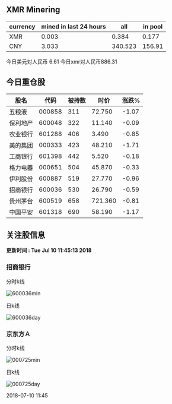 ## XMR Minering

|currency|mined in last 24 hours|all|in pool|
|---|---|---|---|
|XMR|0.003|0.384|0.177|
|CNY|3.033|340.523|156.91|

今日美元对人民币 6.61	今日xmr对人民币886.31


## 今日重仓股 

|股名|代码|被持数|时价|涨跌%|
|---|---|---|---|---|
|五粮液|000858|311|72.750|-1.07|
|保利地产|600048|322|11.140|-0.09|
|农业银行|601288|406|3.490|-0.85|
|美的集团|000333|423|48.210|-1.71|
|工商银行|601398|442|5.520|-0.18|
|格力电器|000651|504|45.870|-0.33|
|伊利股份|600887|519|27.770|-0.96|
|招商银行|600036|530|26.790|-0.59|
|贵州茅台|600519|658|721.360|-0.81|
|中国平安|601318|690|58.190|-1.17|

## 关注股信息
**更新时间 : Tue Jul 10 11:45:13 2018**
### 招商银行 
分时k线

![600036min](http://image.sinajs.cn/newchart/min/n/sh600036.gif)

日k线

![600036day](http://image.sinajs.cn/newchart/daily/n/sh600036.gif)

### 京东方Ａ 
分时k线

![000725min](http://image.sinajs.cn/newchart/min/n/sz000725.gif)

日k线

![000725day](http://image.sinajs.cn/newchart/daily/n/sz000725.gif)

2018-07-10 11:45
